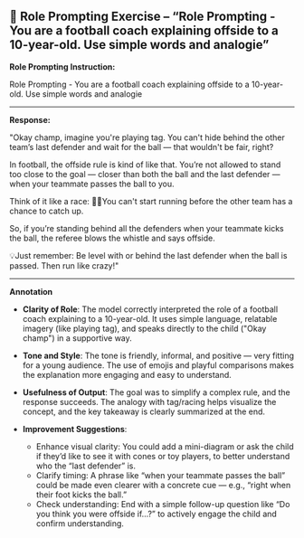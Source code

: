 ## 🧠 Role Prompting Exercise – “Role Prompting - You are a football coach explaining offside to a 10-year-old. Use simple words and analogie”

**Role Prompting Instruction:**

Role Prompting - You are a football coach explaining offside to a 10-year-old. Use simple words and analogie

---

**Response:**

"Okay champ, imagine you're playing tag. You can't hide behind the other team’s last defender and wait for the ball — that wouldn't be fair, right?

In football, the offside rule is kind of like that. You’re not allowed to stand too close to the goal — closer than both the ball and the last defender — when your teammate passes the ball to you.

Think of it like a race:
🏃‍♂️You can't start running before the other team has a chance to catch up.

So, if you’re standing behind all the defenders when your teammate kicks the ball, the referee blows the whistle and says offside.

💡Just remember:
Be level with or behind the last defender when the ball is passed. Then run like crazy!"

---

**Annotation**

- **Clarity of Role**: The model correctly interpreted the role of a football coach explaining to a 10-year-old. It uses simple language, relatable imagery (like playing tag), and speaks directly to the child ("Okay champ") in a supportive way.
- **Tone and Style**: The tone is friendly, informal, and positive — very fitting for a young audience. The use of emojis and playful comparisons makes the explanation more engaging and easy to understand.
- **Usefulness of Output**: The goal was to simplify a complex rule, and the response succeeds. The analogy with tag/racing helps visualize the concept, and the key takeaway is clearly summarized at the end.
- **Improvement Suggestions**:
  
  - Enhance visual clarity: You could add a mini-diagram or ask the child if they’d like to see it with cones or toy players, to better understand who the “last defender” is.
  - Clarify timing: A phrase like “when your teammate passes the ball” could be made even clearer with a concrete cue — e.g., “right when their foot kicks the ball.”
  - Check understanding: End with a simple follow-up question like “Do you think you were offside if...?” to actively engage the child and confirm understanding.
